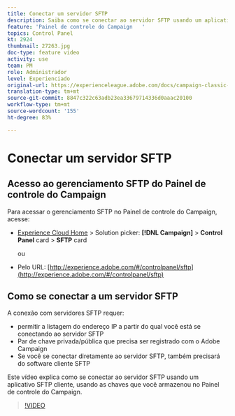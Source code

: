 ```yaml
---
title: Conectar um servidor SFTP
description: Saiba como se conectar ao servidor SFTP usando um aplicativo SFTP cliente, usando as chaves que você armazenou no Painel de controle do Campaign.
feature: 'Painel de controle do Campaign   '
topics: Control Panel
kt: 2924
thumbnail: 27263.jpg
doc-type: feature video
activity: use
team: PM
role: Administrador
level: Experienciado
original-url: https://experienceleague.adobe.com/docs/campaign-classic-learn/tutorials/administrating/control-panel-acc/connect-to-sftp-server.html
translation-type: tm+mt
source-git-commit: 8847c322c63adb23ea33679714336d0aaac20100
workflow-type: tm+mt
source-wordcount: '155'
ht-degree: 83%

---
```



# Conectar um servidor SFTP

## Acesso ao gerenciamento SFTP do Painel de controle do Campaign

Para acessar o gerenciamento SFTP no Painel de controle do Campaign, acesse:

* [Experience Cloud Home](https://experience.adobe.com/#/home) > Solution picker: **[!DNL Campaign]** > **Control Panel** card > **SFTP** card

   ou
* Pelo URL: [http://experience.adobe.com/#/controlpanel/sftp](http://experience.adobe.com/#/controlpanel/sftp)

## Como se conectar a um servidor SFTP

A conexão com servidores SFTP requer:

* permitir a listagem do endereço IP a partir do qual você está se conectando ao servidor SFTP
* Par de chave privada/pública que precisa ser registrado com o Adobe Campaign
* Se você se conectar diretamente ao servidor SFTP, também precisará do software cliente SFTP

Este vídeo explica como se conectar ao servidor SFTP usando um aplicativo SFTP cliente, usando as chaves que você armazenou no Painel de controle do Campaign.

>[!VIDEO](https://video.tv.adobe.com/v/27263?quality=12)
